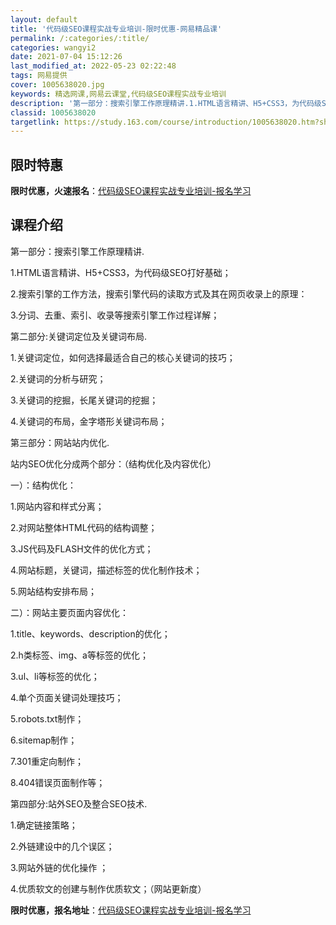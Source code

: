 ```yaml
---
layout: default
title: '代码级SEO课程实战专业培训-限时优惠-网易精品课'
permalink: /:categories/:title/
categories: wangyi2
date: 2021-07-04 15:12:26
last_modified_at: 2022-05-23 02:22:48
tags: 网易提供
cover: 1005638020.jpg
keywords: 精选网课,网易云课堂,代码级SEO课程实战专业培训
description: '第一部分：搜索引擎工作原理精讲.1.HTML语言精讲、H5+CSS3，为代码级SEO打好基础；2.搜索引擎的工作方法，搜'
classid: 1005638020
targetlink: https://study.163.com/course/introduction/1005638020.htm?share=1&shareId=1025206652&utm_campaign=share&utm_medium=iphoneShare&utm_source=&utm_u=1025206652
---
```


## 限时特惠

**限时优惠，火速报名**：[代码级SEO课程实战专业培训-报名学习](https://study.163.com/course/introduction/1005638020.htm?share=1&shareId=1025206652&utm_campaign=share&utm_medium=iphoneShare&utm_source=&utm_u=1025206652)

## 课程介绍

第一部分：搜索引擎工作原理精讲.

1.HTML语言精讲、H5+CSS3，为代码级SEO打好基础；

2.搜索引擎的工作方法，搜索引擎代码的读取方式及其在网页收录上的原理：

3.分词、去重、索引、收录等搜索引擎工作过程详解；



第二部分:关键词定位及关键词布局.

1.关键词定位，如何选择最适合自己的核心关键词的技巧；

2.关键词的分析与研究；

3.关键词的挖掘，长尾关键词的挖掘；

4.关键词的布局，金字塔形关键词布局；



第三部分：网站站内优化.

站内SEO优化分成两个部分：（结构优化及内容优化）

一）：结构优化：

1.网站内容和样式分离；

2.对网站整体HTML代码的结构调整；

3.JS代码及FLASH文件的优化方式；

4.网站标题，关键词，描述标签的优化制作技术；

5.网站结构安排布局；



二）：网站主要页面内容优化：

1.title、keywords、description的优化；

2.h类标签、img、a等标签的优化；

3.ul、li等标签的优化；

4.单个页面关键词处理技巧；

5.robots.txt制作；

6.sitemap制作；

7.301重定向制作；

8.404错误页面制作等；



第四部分:站外SEO及整合SEO技术.

1.确定链接策略； 

2.外链建设中的几个误区；

3.网站外链的优化操作 ；

4.优质软文的创建与制作优质软文；（网站更新度）

**限时优惠，报名地址**：[代码级SEO课程实战专业培训-报名学习](https://study.163.com/course/introduction/1005638020.htm?share=1&shareId=1025206652&utm_campaign=share&utm_medium=iphoneShare&utm_source=&utm_u=1025206652)

